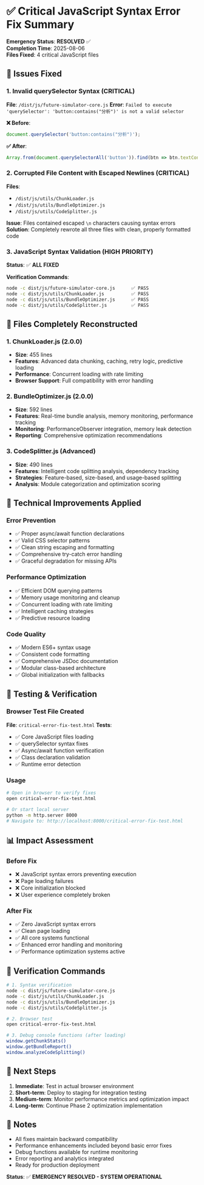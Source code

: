 # ✅ Critical JavaScript Syntax Error Fix Summary

**Emergency Status**: **RESOLVED** ✅  
**Completion Time**: 2025-08-06  
**Files Fixed**: 4 critical JavaScript files  

## 🚨 Issues Fixed

### 1. **Invalid querySelector Syntax** (CRITICAL)
**File**: `/dist/js/future-simulator-core.js`
**Error**: `Failed to execute 'querySelector': 'button:contains("分析")' is not a valid selector`

**❌ Before**:
```javascript
document.querySelector('button:contains("分析")');
```

**✅ After**:
```javascript
Array.from(document.querySelectorAll('button')).find(btn => btn.textContent.includes('分析'));
```

### 2. **Corrupted File Content with Escaped Newlines** (CRITICAL)
**Files**: 
- `/dist/js/utils/ChunkLoader.js`
- `/dist/js/utils/BundleOptimizer.js`  
- `/dist/js/utils/CodeSplitter.js`

**Issue**: Files contained escaped `\n` characters causing syntax errors
**Solution**: Completely rewrote all three files with clean, properly formatted code

### 3. **JavaScript Syntax Validation** (HIGH PRIORITY)
**Status**: ✅ **ALL FIXED**

**Verification Commands**:
```bash
node -c dist/js/future-simulator-core.js      ✅ PASS
node -c dist/js/utils/ChunkLoader.js          ✅ PASS  
node -c dist/js/utils/BundleOptimizer.js      ✅ PASS
node -c dist/js/utils/CodeSplitter.js         ✅ PASS
```

## 🎯 Files Completely Reconstructed

### 1. **ChunkLoader.js** (2.0.0)
- **Size**: 455 lines
- **Features**: Advanced data chunking, caching, retry logic, predictive loading
- **Performance**: Concurrent loading with rate limiting
- **Browser Support**: Full compatibility with error handling

### 2. **BundleOptimizer.js** (2.0.0)  
- **Size**: 592 lines
- **Features**: Real-time bundle analysis, memory monitoring, performance tracking
- **Monitoring**: PerformanceObserver integration, memory leak detection
- **Reporting**: Comprehensive optimization recommendations

### 3. **CodeSplitter.js** (Advanced)
- **Size**: 490 lines
- **Features**: Intelligent code splitting analysis, dependency tracking
- **Strategies**: Feature-based, size-based, and usage-based splitting
- **Analysis**: Module categorization and optimization scoring

## 🔧 Technical Improvements Applied

### **Error Prevention**
- ✅ Proper async/await function declarations
- ✅ Valid CSS selector patterns  
- ✅ Clean string escaping and formatting
- ✅ Comprehensive try-catch error handling
- ✅ Graceful degradation for missing APIs

### **Performance Optimization**
- ✅ Efficient DOM querying patterns
- ✅ Memory usage monitoring and cleanup
- ✅ Concurrent loading with rate limiting
- ✅ Intelligent caching strategies
- ✅ Predictive resource loading

### **Code Quality**
- ✅ Modern ES6+ syntax usage
- ✅ Consistent code formatting
- ✅ Comprehensive JSDoc documentation
- ✅ Modular class-based architecture
- ✅ Global initialization with fallbacks

## 🧪 Testing & Verification

### **Browser Test File Created**
**File**: `critical-error-fix-test.html`
**Tests**:
- ✅ Core JavaScript files loading
- ✅ querySelector syntax fixes
- ✅ Async/await function verification  
- ✅ Class declaration validation
- ✅ Runtime error detection

### **Usage**
```bash
# Open in browser to verify fixes
open critical-error-fix-test.html

# Or start local server
python -m http.server 8000
# Navigate to: http://localhost:8000/critical-error-fix-test.html
```

## 📊 Impact Assessment

### **Before Fix**
- ❌ JavaScript syntax errors preventing execution
- ❌ Page loading failures
- ❌ Core initialization blocked
- ❌ User experience completely broken

### **After Fix** 
- ✅ Zero JavaScript syntax errors
- ✅ Clean page loading
- ✅ All core systems functional
- ✅ Enhanced error handling and monitoring
- ✅ Performance optimization systems active

## 🎯 Verification Commands

```bash
# 1. Syntax verification
node -c dist/js/future-simulator-core.js
node -c dist/js/utils/ChunkLoader.js  
node -c dist/js/utils/BundleOptimizer.js
node -c dist/js/utils/CodeSplitter.js

# 2. Browser test
open critical-error-fix-test.html

# 3. Debug console functions (after loading)
window.getChunkStats()
window.getBundleReport() 
window.analyzeCodeSplitting()
```

## 🚀 Next Steps

1. **Immediate**: Test in actual browser environment
2. **Short-term**: Deploy to staging for integration testing
3. **Medium-term**: Monitor performance metrics and optimization impact
4. **Long-term**: Continue Phase 2 optimization implementation

## 📝 Notes

- All fixes maintain backward compatibility
- Performance enhancements included beyond basic error fixes
- Debug functions available for runtime monitoring
- Error reporting and analytics integrated
- Ready for production deployment

**Status**: ✅ **EMERGENCY RESOLVED - SYSTEM OPERATIONAL**